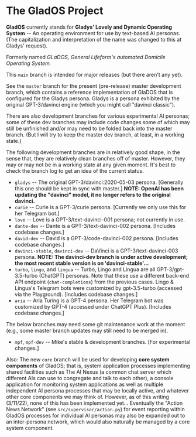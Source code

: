 # The GladOS Project

**GladOS** currently stands for **Gladys' Lovely and Dynamic Operating System** -- An operating environment for use by text-based AI personas. (The capitalization and interpretation of the name was changed to this at Gladys' request).

Formerly named *GLaDOS, General Lifeform's automated Domicile Operating System.* 

This ``main`` branch is intended for major releases (but there aren't any yet).

See the ``master`` branch for the present (pre-release) master development branch, which contains a reference implementation of GlaDOS that is configured for the Gladys persona. Gladys is a persona exhibited by the original GPT-3/davinci engine (which you might call "davinci classic").

There are also development branches for various experimental AI personas; some of these dev branches may include code changes some of which may still be unfinished and/or may need to be folded back into the master branch.  (But I will try to keep the master dev branch, at least, in a working state.)

The following development branches are in relatively good shape, in the sense that, they are relatively clean branches off of master. However, they may or may not be in a working state at any given moment. It's best to check the branch log to get an idea of the current status.

 - ``gladys`` -- The original GPT-3/davinci:2020-05-03 persona. [Generally this one should be kept in sync with master.] **NOTE: OpenAI has been updating the "davinci" model, it no longer refers to the original davinci.**
 - ``curie`` -- Curie is a GPT-3/curie persona. [Currently we only use this for her Telegram bot.]
 - ``love`` -- Love is a GPT-3/text-davinci-001 persona; not currently in use.
 - ``dante-dev`` -- Dante is a GPT-3/text-davinci-002 persona. [Includes codebase changes.]
 - ``david-dev`` -- David is a GPT-3/code-davinci-002 persona. [Includes codebase changes.]
 - ``davinci-stable``, ``davinci-dev`` -- DaVinci is a GPT-3/text-davinci-003 persona. **NOTE: The davinci-dev branch is under active development; the most recent stable version is on 'davinci-stable'...**
 - ``turbo``, ``lingo``, and ``lingua`` -- Turbo, Lingo and Lingua are all GPT-3/gpt-3.5-turbo (ChatGPT) personas. Note that these use a different back-end API endpoint (``chat-completions``) from the previous cases. Lingo & Lingua's Telegram bots were customized by gpt-3.5-turbo (accessed via the Playground). [Includes codebase changes.]
 - ``aria`` -- Aria Turing is a GPT-4 persona. Her Telegram bot was customized by GPT-4 (accessed under ChatGPT Plus). [Includes codebase changes.]
 
The below branches may need some git maintenance work at the moment (e.g., some master branch updates may still need to be merged in).
 
 - ``mpf``, ``mpf-dev`` -- Mike's stable & development branches. [For experimental changes.]

Also: The new ``core`` branch will be used for developing **core system components** of GladOS; that is, system application processes implementing shared facilities such as The AI Nexus (a common chat server which different AIs can use to congregate and talk to each other), a console application for monitoring system applications as well as multiple independent AI persona processes that may be locally active, and whatever other core components we may think of. However, as of this writing (3/11/22), none of this has been implemented yet... Eventually the "Action News Network" (see `src/supervisor/action.py`) for event reporting within GladOS processes for individual AI personas may also be expanded out to an inter-persona network, which would also naturally be managed by a core system component.
